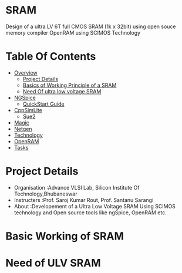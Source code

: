 # SRAM
Design of a ultra LV 6T full CMOS SRAM (1k x 32bit) using open souce memory compiler OpenRAM using SCIMOS Technology

# Table Of Contents
- [Overview](#Overview)
    - [Project Details](#Projet-Details)
    - [Basics of Working Principle of a SRAM](#Basic-Working-of-SRAM) 
    - [Need Of ultra low voltage SRAM](#Need-of-ULV-SRAM)
- [NGSpice](#NGSpice)
    - [QuickStart Guide](#Quick-Start-Guide)
- [CppSimLite](#CppSimLite)
    - [Sue2](#Sue2)
- [Magic](#Magic)
- [Netgen](#Netgen)
- [Technology](#Technology)
- [OpenRAM](#OpenRAM)
- [Tasks](#Tasks)
# Project Details
 - Organisation :Advance VLSI Lab, Silicon Institute Of Technology,Bhubaneswar
 - Instructers  :Prof. Saroj Kumar Rout, Prof. Santanu Sarangi
 - About        :Developement of a Ultra Low Voltage SRAM Using SCIMOS technology and Open source tools like ngSpice, OpenRAM etc.
# Basic Working of SRAM
# Need of ULV SRAM
